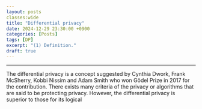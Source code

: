 ```yaml
---
layout: posts
classes:wide
title: "Differential privacy"
date: 2024-12-29 23:30:00 +0900
categories: [Posts]
tags: [DP]
excerpt: "(1) Definition."
draft: true
---
```

<hr> <!-- This is the line under the title -->

The differential privacy is a concept suggested by Cynthia Dwork, Frank McSherry, Kobbi Nissim and Adam Smith who won G&ouml;del Prize in 2017 for the contribution. There exists many criteria of the privacy or algorithms that are said to be protecting privacy. However, the differential privacy is superior to those for its logical 
